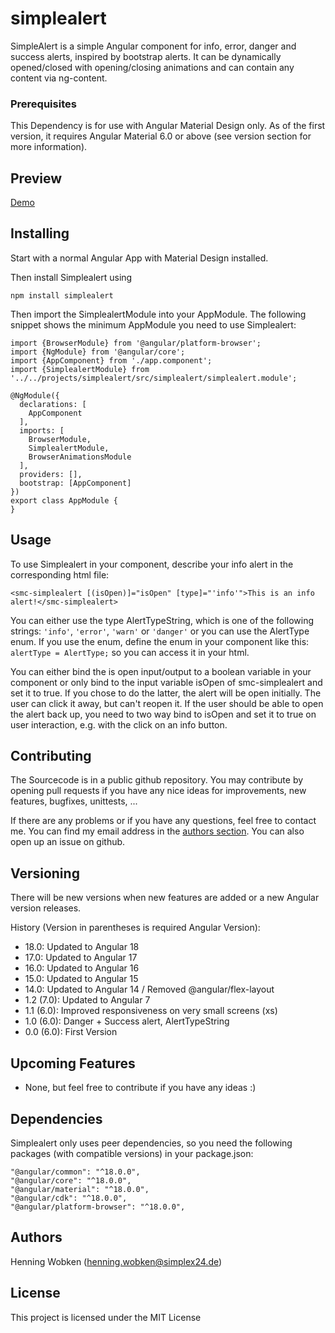 # simplealert

SimpleAlert is a simple Angular component for info, error, danger and success alerts, inspired by bootstrap alerts. 
It can be dynamically opened/closed with opening/closing animations and can contain any content via ng-content.

### Prerequisites

This Dependency is for use with Angular Material Design only. As of the first version, 
it requires Angular Material 6.0 or above (see version section for more information).

## Preview

[Demo](https://simplex24.de/smc-demo#infoAlert "Demo")

## Installing

Start with a normal Angular App with Material Design installed.

Then install Simplealert using

```
npm install simplealert
```

Then import the SimplealertModule into your AppModule. The following snippet shows the minimum AppModule you need to use Simplealert:

```
import {BrowserModule} from '@angular/platform-browser';
import {NgModule} from '@angular/core';
import {AppComponent} from './app.component';
import {SimplealertModule} from '../../projects/simplealert/src/simplealert/simplealert.module';

@NgModule({
  declarations: [
    AppComponent
  ],
  imports: [
    BrowserModule,
    SimplealertModule,
    BrowserAnimationsModule
  ],
  providers: [],
  bootstrap: [AppComponent]
})
export class AppModule {
}

```

## Usage

To use Simplealert in your component, describe your info alert in the corresponding html file:
                                      
```
<smc-simplealert [(isOpen)]="isOpen" [type]="'info'">This is an info alert!</smc-simplealert>
```

You can either use the type AlertTypeString, which is one of the following strings: `'info'`, `'error'`, `'warn'` or `'danger'`
or you can use the AlertType enum. If you use the enum, define the enum in your component like this:
`alertType = AlertType;` so you can access it in your html. 

You can either bind the is open input/output to a boolean variable in your component or only bind to the input variable isOpen of smc-simplealert and set it to true. 
If you chose to do the latter, the alert will be open initially. The user can click it away, but can't reopen it. 
If the user should be able to open the alert back up, you need to two way bind to isOpen and set it to true on user interaction, e.g. with the click on an info button.

## Contributing

The Sourcecode is in a public github repository. You may contribute by opening pull requests
if you have any nice ideas for improvements, new features, bugfixes, unittests, ...

If there are any problems or if you have any questions, feel free to contact me.
You can find my email address in the [authors section](#authors). You can also open up an issue on github.

## Versioning

There will be new versions when new features are added or a new Angular version releases.

History (Version in parentheses is required Angular Version):
+ 18.0: Updated to Angular 18
+ 17.0: Updated to Angular 17
+ 16.0: Updated to Angular 16
+ 15.0: Updated to Angular 15
+ 14.0: Updated to Angular 14 / Removed @angular/flex-layout
+ 1.2 (7.0): Updated to Angular 7
+ 1.1 (6.0): Improved responsiveness on very small screens (xs)
+ 1.0 (6.0): Danger + Success alert, AlertTypeString
+ 0.0 (6.0): First Version

## Upcoming Features
+ None, but feel free to contribute if you have any ideas :)

## Dependencies

Simplealert only uses peer dependencies, so you need the following packages (with compatible versions) in your package.json:

```
"@angular/common": "^18.0.0",
"@angular/core": "^18.0.0",
"@angular/material": "^18.0.0",
"@angular/cdk": "^18.0.0",
"@angular/platform-browser": "^18.0.0",
```  

## Authors

Henning Wobken (henning.wobken@simplex24.de)

## License

This project is licensed under the MIT License
